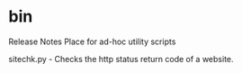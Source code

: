 # bin
Release Notes
Place for ad-hoc utility scripts 

sitechk.py - Checks the http status return code of a website.
